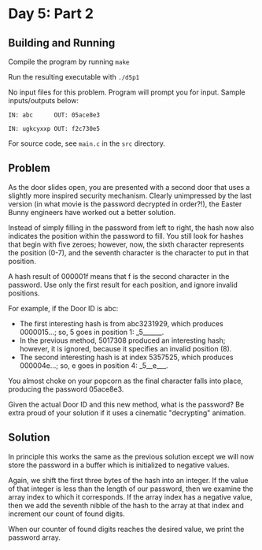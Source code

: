# Day 5: Part 2

## Building and Running

Compile the program by running `make`

Run the resulting executable with `./d5p1`

No input files for this problem. Program will prompt you for
input. Sample inputs/outputs below:

`IN: abc      OUT: 05ace8e3`

`IN: ugkcyxxp OUT: f2c730e5`

For source code, see `main.c` in the `src` directory.

## Problem

As the door slides open, you are presented with a second door that
uses a slightly more inspired security mechanism. Clearly unimpressed
by the last version (in what movie is the password decrypted in
order?!), the Easter Bunny engineers have worked out a better
solution.

Instead of simply filling in the password from left to right, the hash
now also indicates the position within the password to fill. You still
look for hashes that begin with five zeroes; however, now, the sixth
character represents the position (0-7), and the seventh character is
the character to put in that position.

A hash result of 000001f means that f is the second character in the
password. Use only the first result for each position, and ignore
invalid positions.

For example, if the Door ID is abc:

+ The first interesting hash is from abc3231929, which produces
  0000015...; so, 5 goes in position 1: \_5\_\_\_\_\__.
+ In the previous method, 5017308 produced an interesting hash;
  however, it is ignored, because it specifies an invalid position
  (8).
+ The second interesting hash is at index 5357525, which produces
  000004e...; so, e goes in position 4: \_5\_\_e\_\_\_.

You almost choke on your popcorn as the final character falls into
place, producing the password 05ace8e3.

Given the actual Door ID and this new method, what is the password? Be
extra proud of your solution if it uses a cinematic "decrypting"
animation.

## Solution

In principle this works the same as the previous solution except we
will now store the password in a buffer which is initialized to
negative values.

Again, we shift the first three bytes of the hash into an integer. If
the value of that integer is less than the length of our password,
then we examine the array index to which it corresponds. If the array
index has a negative value, then we add the seventh nibble of the hash
to the array at that index and increment our count of found digits.

When our counter of found digits reaches the desired value, we print
the password array.
